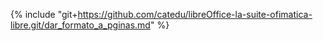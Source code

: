 {% include "git+https://github.com/catedu/libreOffice-la-suite-ofimatica-libre.git/dar_formato_a_pginas.md" %}
